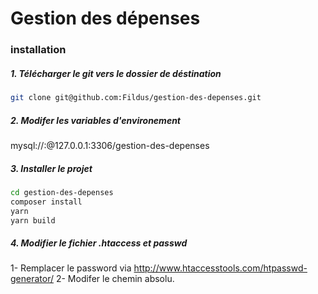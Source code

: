 # Gestion des dépenses

### installation

##### 1. Télécharger le git vers le dossier de déstination
```bash
git clone git@github.com:Fildus/gestion-des-depenses.git
```
##### 2. Modifer les variables d'environement
mysql://<name>:<pass>@127.0.0.1:3306/gestion-des-depenses

##### 3. Installer le projet
```bash
cd gestion-des-depenses
composer install
yarn
yarn build
```

##### 4. Modifier le fichier .htaccess et passwd
1- Remplacer le password via http://www.htaccesstools.com/htpasswd-generator/
2- Modifer le chemin absolu.
